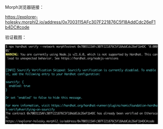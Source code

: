 Morph浏览器链接：

https://explorer-holesky.morphl2.io/address/0x7003115AFc307F221876C5f18AddCdc26eF1b4DC#code

验证截图：

![](morph.png)
